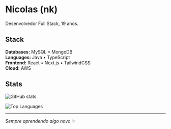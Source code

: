 # Nicolas (nk)

Desenvolvedor Full Stack, 19 anos.

## Stack

**Databases:** MySQL • MongoDB  
**Languages:** Java • TypeScript  
**Frontend:** React • Next.js • TailwindCSS  
**Cloud:** AWS  

## Stats

![GitHub stats](https://github-readme-stats.vercel.app/api?username=enekinha&show_icons=true&theme=minimal&hide_border=true&hide_title=true)

![Top Languages](https://github-readme-stats.vercel.app/api/top-langs/?username=enekinha&layout=compact&theme=minimal&hide_border=true&hide_title=true)

---

*Sempre aprendendo algo novo* ✨
